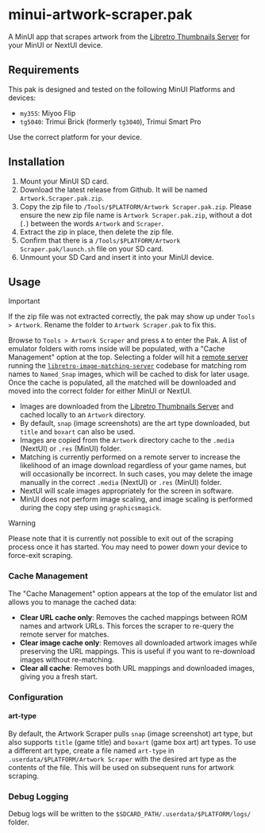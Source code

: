 # minui-artwork-scraper.pak

A MinUI app that scrapes artwork from the [Libretro Thumbnails Server](https://thumbnails.libretro.com/) for your MinUI or NextUI device.

## Requirements

This pak is designed and tested on the following MinUI Platforms and devices:

- `my355`: Miyoo Flip
- `tg5040`: Trimui Brick (formerly `tg3040`), Trimui Smart Pro

Use the correct platform for your device.

## Installation

1. Mount your MinUI SD card.
2. Download the latest release from Github. It will be named `Artwork.Scraper.pak.zip`.
3. Copy the zip file to `/Tools/$PLATFORM/Artwork Scraper.pak.zip`. Please ensure the new zip file name is `Artwork Scraper.pak.zip`, without a dot (`.`) between the words `Artwork` and `Scraper`.
4. Extract the zip in place, then delete the zip file.
5. Confirm that there is a `/Tools/$PLATFORM/Artwork Scraper.pak/launch.sh` file on your SD card.
6. Unmount your SD Card and insert it into your MinUI device.

## Usage

> [!IMPORTANT]
> If the zip file was not extracted correctly, the pak may show up under `Tools > Artwork`. Rename the folder to `Artwork Scraper.pak` to fix this.

Browse to `Tools > Artwork Scraper` and press `A` to enter the Pak. A list of emulator folders with roms inside will be populated, with a "Cache Management" option at the top. Selecting a folder will hit a [remote server](https://matching-images-is.bittersweet.rip) running the [`libretro-image-matching-server`](https://github.com/josegonzalez/libretro-image-matching-server) codebase for matching rom names to `Named_Snap` images, which will be cached to disk for later usage. Once the cache is populated, all the matched will be downloaded and moved into the correct folder for either MinUI or NextUI.

- Images are downloaded from the [Libretro Thumbnails Server](https://thumbnails.libretro.com/) and cached locally to an `Artwork` directory.
- By default, `snap` (image screenshots) are the art type downloaded, but `title` and `boxart` can also be used.
- Images are copied from the `Artwork` directory cache to the `.media` (NextUI) or `.res` (MinUI) folder.
- Matching is currently performed on a remote server to increase the likelihood of an image download regardless of your game names, but will occasionally be incorrect. In such cases, you may delete the image manually in the correct `.media` (NextUI) or `.res` (MinUI) folder.
- NextUI will scale images appropriately for the screen in software.
- MinUI does not perform image scaling, and image scaling is performed during the copy step using `graphicsmagick`.

> [!WARNING]
> Please note that it is currently not possible to exit out of the scraping process once it has started. You may need to power down your device to force-exit scraping.

### Cache Management

The "Cache Management" option appears at the top of the emulator list and allows you to manage the cached data:

- **Clear URL cache only**: Removes the cached mappings between ROM names and artwork URLs. This forces the scraper to re-query the remote server for matches.
- **Clear image cache only**: Removes all downloaded artwork images while preserving the URL mappings. This is useful if you want to re-download images without re-matching.
- **Clear all cache**: Removes both URL mappings and downloaded images, giving you a fresh start.

### Configuration

#### art-type

By default, the Artwork Scraper pulls `snap` (image screenshot) art type, but also supports `title` (game title) and `boxart` (game box art) art types. To use a different art type, create a file named `art-type` in `.userdata/$PLATFORM/Artwork Scraper` with the desired art type as the contents of the file. This will be used on subsequent runs for artwork scraping.

### Debug Logging

Debug logs will be written to the `$SDCARD_PATH/.userdata/$PLATFORM/logs/` folder.
